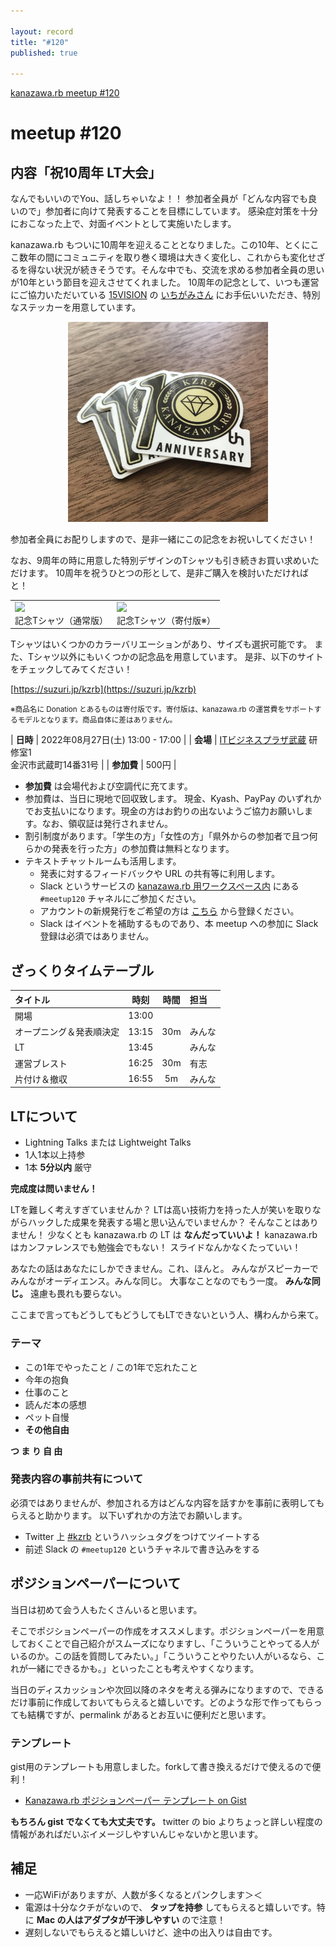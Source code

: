 ```yaml
---

layout: record
title: "#120"
published: true

---
```


<!--

終了後記入

<div style="text-align: right;"><a href="./report.html"><strong>イベントは終了しました。レポートはこちら</strong></a></div>

-->

<div class="doorkeeper-widget">
<a class="doorkeeper-registration-widget" href="https://kzrb.doorkeeper.jp/events/141516">kanazawa.rb meetup #120</a><script src="https://widgets.doorkeeper.jp/w/widget.js"></script>
</div>

# meetup #120

## 内容「祝10周年 LT大会」

なんでもいいのでYou、話しちゃいなよ！！ 参加者全員が「どんな内容でも良いので」参加者に向けて発表することを目標にしています。
感染症対策を十分におこなった上で、対面イベントとして実施いたします。

kanazawa.rb もついに10周年を迎えることとなりました。この10年、とくにここ数年の間にコミュニティを取り巻く環境は大きく変化し、これからも変化せざるを得ない状況が続きそうです。そんな中でも、交流を求める参加者全員の思いが10年という節目を迎えさせてくれました。
10周年の記念として、いつも運営にご協力いただいている [15VISION](https://15vision.jp/) の [いちがみさん](https://twitter.com/ichigami/) にお手伝いいただき、特別なステッカーを用意しています。

<div style="text-align:center">
<img src="sticker.jpg" style="width: 320px">
</div>

参加者全員にお配りしますので、是非一緒にこの記念をお祝いしてください！

なお、9周年の時に用意した特別デザインのTシャツも引き続きお買い求めいただけます。
10周年を祝うひとつの形として、是非ご購入を検討いただければと！

<table>
<tr>
<td>
<a href="https://suzuri.jp/kzrb/7715442/t-shirt/s/white" target="_blank"><img src="https://d1q9av5b648rmv.cloudfront.net/v3/323x323/t-shirt/s/white/front/7715442/1627713938-5572x2306.png.jpg?h=1882f837e23786dec3f2f845e573e2bbf2290f09&printed=true"></a>
<div style="text-align:center">
記念Tシャツ（通常版）
</div>
</td>
<td>
<a href="https://suzuri.jp/kzrb/7715638/t-shirt/s/natural" target="_blank"><img src="https://d1q9av5b648rmv.cloudfront.net/v3/323x323/t-shirt/s/natural/front/7715442/1627713938-5572x2306.png.jpg?h=1882f837e23786dec3f2f845e573e2bbf2290f09&printed=true"></a>
<div style="text-align:center">
記念Tシャツ（寄付版※）<br>
</div>
</td>
</tr>
</table>

Tシャツはいくつかのカラーバリエーションがあり、サイズも選択可能です。
また、Tシャツ以外にもいくつかの記念品を用意しています。
是非、以下のサイトをチェックしてみてください！

[https://suzuri.jp/kzrb](https://suzuri.jp/kzrb)

<small>※商品名に Donation とあるものは寄付版です。寄付版は、kanazawa.rb の運営費をサポートするモデルとなります。商品自体に差はありません。</small>

| **日時**   | 2022年08月27日(土) 13:00 - 17:00 |
| **会場**   | [ITビジネスプラザ武蔵](http://www.bp-musashi.jp/) 研修室1<br>金沢市武蔵町14番31号 |
| **参加費** | 500円 |

* **参加費** は会場代および空調代に充てます。
* 参加費は、当日に現地で回収致します。 現金、Kyash、PayPay のいずれかでお支払いになります。現金の方はお釣りの出ないようご協力お願いします。なお、領収証は発行されません。
* 割引制度があります。「学生の方」「女性の方」「県外からの参加者で且つ何らかの発表を行った方」の参加費は無料となります。
* テキストチャットルームも活用します。
    * 発表に対するフィードバックや URL の共有等に利用します。
    * Slack というサービスの [kanazawa.rb 用ワークスペース内](https://kzrb.slack.com/) にある `#meetup120` チャネルにご参加ください。
    * アカウントの新規発行をご希望の方は [こちら](https://kzrb-slackin.herokuapp.com/) から登録ください。
    * Slack はイベントを補助するものであり、本 meetup への参加に Slack 登録は必須ではありません。

## ざっくりタイムテーブル

| タイトル                          | 時刻  | 時間 | 担当                                                    |
|:----------------------------------|:-----:|:----:|:--------------------------------------------------------|
| 開場                              | 13:00 |      |                                                         |
| オープニング＆発表順決定          | 13:15 | 30m  | みんな                                                  |
| LT                                | 13:45 |      | みんな                                                  |
| 運営ブレスト                      | 16:25 | 30m  | 有志                                                    |
| 片付け＆撤収                      | 16:55 | 5m   | みんな                                                  |


## LTについて

* Lightning Talks または Lightweight Talks
* 1人1本以上持参
* 1本 **5分以内** 厳守

**完成度は問いません！**

LTを難しく考えすぎていませんか？
LTは高い技術力を持った人が笑いを取りながらハックした成果を発表する場と思い込んでいませんか？
そんなことはありません！
少なくとも kanazawa.rb の LT は **なんだっていいよ！**
kanazawa.rb はカンファレンスでも勉強会でもない！
スライドなんかなくたっていい！

あなたの話はあなたにしかできません。これ、ほんと。
みんながスピーカーでみんながオーディエンス。みんな同じ。
大事なことなのでもう一度。
**みんな同じ。** 遠慮も畏れも要らない。

ここまで言ってもどうしてもどうしてもLTできないという人、構わんから来て。

### テーマ

* この1年でやったこと / この1年で忘れたこと
* 今年の抱負
* 仕事のこと
* 読んだ本の感想
* ペット自慢
* **その他自由**

**つ ま り 自 由**

### 発表内容の事前共有について

必須ではありませんが、参加される方はどんな内容を話すかを事前に表明してもらえると助かります。
以下いずれかの方法でお願いします。

* Twitter 上 [#kzrb](http://twitter.com/search?q=%23kzrb) というハッシュタグをつけてツイートする
* 前述 Slack の `#meetup120` というチャネルで書き込みをする


## ポジションペーパーについて

当日は初めて会う人もたくさんいると思います。

そこでポジションペーパーの作成をオススメします。ポジションペーパーを用意しておくことで自己紹介がスムーズになりますし、「こういうことやってる人がいるのか。この話を質問してみたい。」「こういうことやりたい人がいるなら、これが一緒にできるかも。」といったことも考えやすくなります。

当日のディスカッションや次回以降のネタを考える弾みになりますので、できるだけ事前に作成しておいてもらえると嬉しいです。どのような形で作ってもらっても結構ですが、permalink があるとお互いに便利だと思います。


### テンプレート

gist用のテンプレートも用意しました。forkして書き換えるだけで使えるので便利！

- [Kanazawa.rb ポジションペーパー テンプレート on Gist](https://gist.github.com/5a523ec3180002229a32)

**もちろん gist でなくても大丈夫です。** twitter の bio よりちょっと詳しい程度の情報があればだいぶイメージしやすいんじゃないかと思います。


## 補足

- 一応WiFiがありますが、人数が多くなるとパンクします＞＜
- 電源は十分なクチがないので、 **タップを持参** してもらえると嬉しいです。特に **Mac の人はアダプタが干渉しやすい** ので注意！
- 遅刻しないでもらえると嬉しいけど、途中の出入りは自由です。
